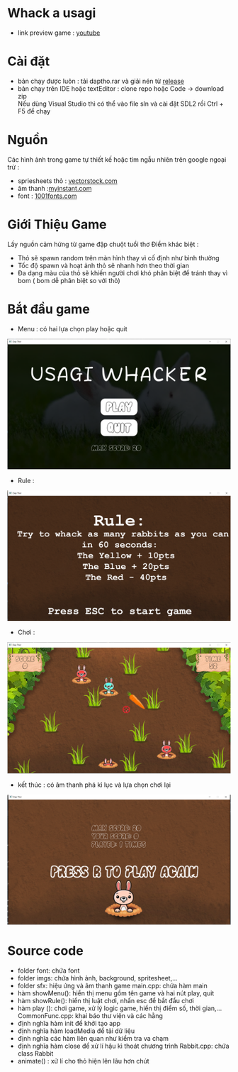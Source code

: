 # Whack a usagi
- link preview game : [youtube]()
# Cài đặt
- bản chạy được luôn : tải daptho.rar và giải nén từ [release](https://github.com/NTDat05/daptho/releases/tag/release)
- bản chạy trên IDE hoặc textEditor : clone repo hoặc Code -> download zip </br> Nếu dùng Visual Studio thì có thể vào file sln và cài đặt SDL2 rồi Ctrl + F5 để chạy


# Nguồn 
Các hình ảnh trong game tự thiết kế hoặc tìm ngẫu nhiên trên google ngoại trừ :
- spriesheets thỏ : [vectorstock.com](https://www.vectorstock.com/)
- âm thanh :[myinstant.com]( https://www.myinstants.com/)
- font : [1001fonts.com](https://www.1001fonts.com/)
# Giới Thiệu Game
 Lấy nguồn cảm hứng từ game đập chuột tuổi thơ
 Điểm khác biệt :
 - Thỏ sẽ spawn random trên màn hình thay vì cố định như bình thường
 - Tốc độ spawn và hoạt ảnh thỏ sẽ nhanh hơn theo thời gian
 - Đa dạng màu của thỏ sẽ khiến người chơi khó phân biệt để tránh thay vì bom ( bom dễ phân biệt so với thỏ)
# Bắt đầu game
- Menu : có hai lựa chọn play hoặc quit
<div style="text-align: center;">

![menu](preview/menu.png)

</div>

- Rule : 
<div style="text-align: center;">

![rule](preview/rule.png)

</div>


- Chơi : 
<div style="text-align: center;">

![play](preview/play.png)

</div>

- kết thúc : có âm thanh phá kỉ lục và lựa chọn chơi lại
<div style="text-align: center;">

![gameover](preview/gameOver.png)

</div>


# Source code
- folder font: chứa font
- folder imgs: chứa hình ảnh, background, spritesheet,...
- folder sfx: hiệu ứng và âm thanh game
main.cpp: chứa hàm main 
- hàm showMenu(): hiển thị menu gồm tên game và hai nút play, quit
- hàm showRule(): hiển thị luật chơi, nhấn esc để bắt đầu chơi 
- hàm play (): chơi game, xử lý logic game, hiển thị điểm số, thời gian,...
CommonFunc.cpp: khai báo thư viện và các hằng
- định nghĩa hàm init để khởi tạo app
- định nghĩa hàm loadMedia để tải dữ liệu
- định nghĩa các hàm liên quan như kiểm tra va chạm
- định nghĩa hàm close để xử lí hậu kì thoát chương trình
Rabbit.cpp: chứa class Rabbit 
- animate() : xử lí cho thỏ hiện lên lâu hơn chút 